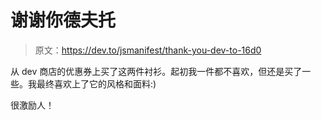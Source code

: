 # 谢谢你德夫托

> 原文：<https://dev.to/jsmanifest/thank-you-dev-to-16d0>

从 dev 商店的优惠券上买了这两件衬衫。起初我一件都不喜欢，但还是买了一些。我最终喜欢上了它的风格和面料:)

很激励人！